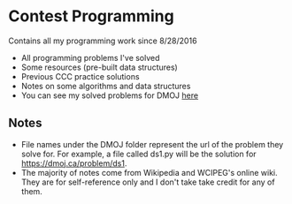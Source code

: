 Contest Programming
===================
Contains all my programming work since 8/28/2016
* All programming problems I've solved
* Some resources (pre-built data structures)
* Previous CCC practice solutions
* Notes on some algorithms and data structures
* You can see my solved problems for DMOJ [here](https://dmoj.ca/user/andi_g/solved)

Notes
-----
* File names under the DMOJ folder represent the url of the problem they solve for. For example, a file called
ds1.py will be the solution for https://dmoj.ca/problem/ds1.
* The majority of notes come from Wikipedia and WCIPEG's online wiki. They are for self-reference only and I don't take
take credit for any of them.
